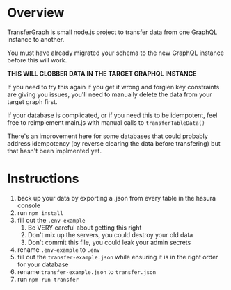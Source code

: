 # Overview

TransferGraph is small node.js project to transfer data from one GraphQL instance to another.

You must have already migrated your schema to the new GraphQL instance before this will work.

**THIS WILL CLOBBER DATA IN THE TARGET GRAPHQL INSTANCE**

If you need to try this again if you get it wrong and forgien key constraints are giving you issues, you'll need to manually delete the data from your target graph first.

If your database is complicated, or if you need this to be idempotent, feel free to reimplement main.js with manual calls to `transferTableData()`

There's an improvement here for some databases that could probably address idempotency (by reverse clearing the data before transfering) but that hasn't been implmented yet.

# Instructions

1. back up your data by exporting a .json from every table in the hasura console
1. run `npm install`
1. fill out the `.env-example`
    1. Be VERY careful about getting this right
    1. Don't mix up the servers, you could destroy your old data
    1. Don't commit this file, you could leak your admin secrets
1. rename `.env-example` to `.env`
1. fill out the `transfer-example.json` while ensuring it is in the right order for your database
1. rename `transfer-example.json` to `transfer.json`
1. run `npm run transfer`
